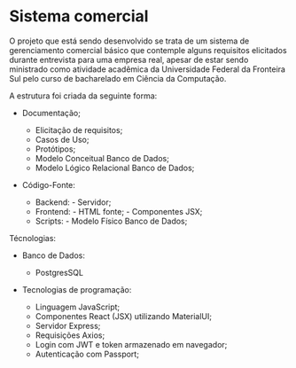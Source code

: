 # Sistema comercial

O projeto que está sendo desenvolvido se trata de um sistema de gerenciamento comercial básico que contemple alguns requisitos elicitados durante entrevista para uma empresa real, apesar de estar sendo ministrado como atividade acadêmica da Universidade Federal da Fronteira Sul pelo curso de bacharelado em Ciência da Computação.

A estrutura foi criada da seguinte forma:

- Documentação;
    - Elicitação de requisitos;
    - Casos de Uso;
    - Protótipos;
    - Modelo Conceitual Banco de Dados;
    - Modelo Lógico Relacional Banco de Dados;
      
- Código-Fonte:
    - Backend:
          - Servidor;
    - Frontend:
          - HTML fonte;
          - Componentes JSX;
    - Scripts:
          - Modelo Físico Banco de Dados;
    
Técnologias:

- Banco de Dados:
   - PostgresSQL
     
- Tecnologias de programação:
   - Linguagem JavaScript;
   - Componentes React (JSX) utilizando MaterialUI;
   - Servidor Express;
   - Requisições Axios;
   - Login com JWT e token armazenado em navegador;
   - Autenticação com Passport;
